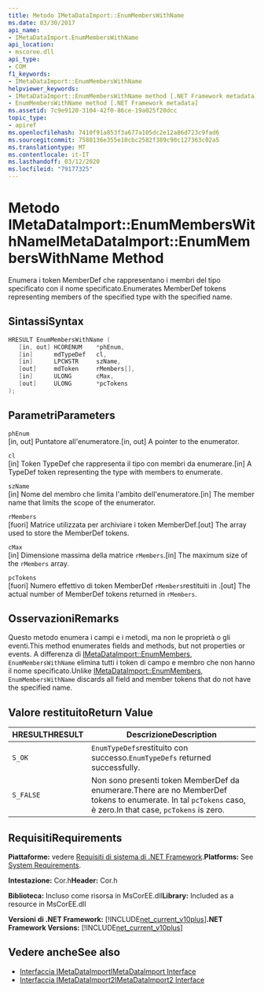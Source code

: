 ```yaml
---
title: Metodo IMetaDataImport::EnumMembersWithName
ms.date: 03/30/2017
api_name:
- IMetaDataImport.EnumMembersWithName
api_location:
- mscoree.dll
api_type:
- COM
f1_keywords:
- IMetaDataImport::EnumMembersWithName
helpviewer_keywords:
- IMetaDataImport::EnumMembersWithName method [.NET Framework metadata]
- EnumMembersWithName method [.NET Framework metadata]
ms.assetid: 7c9e9120-3104-42f0-86ce-19a025f20dcc
topic_type:
- apiref
ms.openlocfilehash: 7410f91a853f3a677a105dc2e12a86d723c9fad6
ms.sourcegitcommit: 7588136e355e10cbc2582f389c90c127363c02a5
ms.translationtype: MT
ms.contentlocale: it-IT
ms.lasthandoff: 03/12/2020
ms.locfileid: "79177325"
---
```

# <a name="imetadataimportenummemberswithname-method"></a><span data-ttu-id="45a08-102">Metodo IMetaDataImport::EnumMembersWithName</span><span class="sxs-lookup"><span data-stu-id="45a08-102">IMetaDataImport::EnumMembersWithName Method</span></span>
<span data-ttu-id="45a08-103">Enumera i token MemberDef che rappresentano i membri del tipo specificato con il nome specificato.</span><span class="sxs-lookup"><span data-stu-id="45a08-103">Enumerates MemberDef tokens representing members of the specified type with the specified name.</span></span>  
  
## <a name="syntax"></a><span data-ttu-id="45a08-104">Sintassi</span><span class="sxs-lookup"><span data-stu-id="45a08-104">Syntax</span></span>  
  
```cpp  
HRESULT EnumMembersWithName (  
   [in, out] HCORENUM    *phEnum,
   [in]      mdTypeDef   cl,
   [in]      LPCWSTR     szName,
   [out]     mdToken     rMembers[],
   [in]      ULONG       cMax,
   [out]     ULONG       *pcTokens  
);  
```  
  
## <a name="parameters"></a><span data-ttu-id="45a08-105">Parametri</span><span class="sxs-lookup"><span data-stu-id="45a08-105">Parameters</span></span>  
 `phEnum`  
 <span data-ttu-id="45a08-106">[in, out] Puntatore all'enumeratore.</span><span class="sxs-lookup"><span data-stu-id="45a08-106">[in, out] A pointer to the enumerator.</span></span>  
  
 `cl`  
 <span data-ttu-id="45a08-107">[in] Token TypeDef che rappresenta il tipo con membri da enumerare.</span><span class="sxs-lookup"><span data-stu-id="45a08-107">[in] A TypeDef token representing the type with members to enumerate.</span></span>  
  
 `szName`  
 <span data-ttu-id="45a08-108">[in] Nome del membro che limita l'ambito dell'enumeratore.</span><span class="sxs-lookup"><span data-stu-id="45a08-108">[in] The member name that limits the scope of the enumerator.</span></span>  
  
 `rMembers`  
 <span data-ttu-id="45a08-109">[fuori] Matrice utilizzata per archiviare i token MemberDef.</span><span class="sxs-lookup"><span data-stu-id="45a08-109">[out] The array used to store the MemberDef tokens.</span></span>  
  
 `cMax`  
 <span data-ttu-id="45a08-110">[in] Dimensione massima della matrice `rMembers`.</span><span class="sxs-lookup"><span data-stu-id="45a08-110">[in] The maximum size of the `rMembers` array.</span></span>  
  
 `pcTokens`  
 <span data-ttu-id="45a08-111">[fuori] Numero effettivo di token MemberDef `rMembers`restituiti in .</span><span class="sxs-lookup"><span data-stu-id="45a08-111">[out] The actual number of MemberDef tokens returned in `rMembers`.</span></span>  
  
## <a name="remarks"></a><span data-ttu-id="45a08-112">Osservazioni</span><span class="sxs-lookup"><span data-stu-id="45a08-112">Remarks</span></span>  
 <span data-ttu-id="45a08-113">Questo metodo enumera i campi e i metodi, ma non le proprietà o gli eventi.</span><span class="sxs-lookup"><span data-stu-id="45a08-113">This method enumerates fields and methods, but not properties or events.</span></span> <span data-ttu-id="45a08-114">A differenza di [IMetaDataImport::EnumMembers](../../../../docs/framework/unmanaged-api/metadata/imetadataimport-enummembers-method.md), `EnumMembersWithName` elimina tutti i token di campo e membro che non hanno il nome specificato.</span><span class="sxs-lookup"><span data-stu-id="45a08-114">Unlike [IMetaDataImport::EnumMembers](../../../../docs/framework/unmanaged-api/metadata/imetadataimport-enummembers-method.md), `EnumMembersWithName` discards all field and member tokens that do not have the specified name.</span></span>  
  
## <a name="return-value"></a><span data-ttu-id="45a08-115">Valore restituito</span><span class="sxs-lookup"><span data-stu-id="45a08-115">Return Value</span></span>  
  
|<span data-ttu-id="45a08-116">HRESULT</span><span class="sxs-lookup"><span data-stu-id="45a08-116">HRESULT</span></span>|<span data-ttu-id="45a08-117">Descrizione</span><span class="sxs-lookup"><span data-stu-id="45a08-117">Description</span></span>|  
|-------------|-----------------|  
|`S_OK`|<span data-ttu-id="45a08-118">`EnumTypeDefs`restituito con successo.</span><span class="sxs-lookup"><span data-stu-id="45a08-118">`EnumTypeDefs` returned successfully.</span></span>|  
|`S_FALSE`|<span data-ttu-id="45a08-119">Non sono presenti token MemberDef da enumerare.</span><span class="sxs-lookup"><span data-stu-id="45a08-119">There are no MemberDef tokens to enumerate.</span></span> <span data-ttu-id="45a08-120">In tal `pcTokens` caso, è zero.</span><span class="sxs-lookup"><span data-stu-id="45a08-120">In that case, `pcTokens` is zero.</span></span>|  
  
## <a name="requirements"></a><span data-ttu-id="45a08-121">Requisiti</span><span class="sxs-lookup"><span data-stu-id="45a08-121">Requirements</span></span>  
 <span data-ttu-id="45a08-122">**Piattaforme:** vedere [Requisiti di sistema di .NET Framework](../../../../docs/framework/get-started/system-requirements.md).</span><span class="sxs-lookup"><span data-stu-id="45a08-122">**Platforms:** See [System Requirements](../../../../docs/framework/get-started/system-requirements.md).</span></span>  
  
 <span data-ttu-id="45a08-123">**Intestazione:** Cor.h</span><span class="sxs-lookup"><span data-stu-id="45a08-123">**Header:** Cor.h</span></span>  
  
 <span data-ttu-id="45a08-124">**Biblioteca:** Incluso come risorsa in MsCorEE.dll</span><span class="sxs-lookup"><span data-stu-id="45a08-124">**Library:** Included as a resource in MsCorEE.dll</span></span>  
  
 <span data-ttu-id="45a08-125">**Versioni di .NET Framework:** [!INCLUDE[net_current_v10plus](../../../../includes/net-current-v10plus-md.md)]</span><span class="sxs-lookup"><span data-stu-id="45a08-125">**.NET Framework Versions:** [!INCLUDE[net_current_v10plus](../../../../includes/net-current-v10plus-md.md)]</span></span>  
  
## <a name="see-also"></a><span data-ttu-id="45a08-126">Vedere anche</span><span class="sxs-lookup"><span data-stu-id="45a08-126">See also</span></span>

- [<span data-ttu-id="45a08-127">Interfaccia IMetaDataImport</span><span class="sxs-lookup"><span data-stu-id="45a08-127">IMetaDataImport Interface</span></span>](../../../../docs/framework/unmanaged-api/metadata/imetadataimport-interface.md)
- [<span data-ttu-id="45a08-128">Interfaccia IMetaDataImport2</span><span class="sxs-lookup"><span data-stu-id="45a08-128">IMetaDataImport2 Interface</span></span>](../../../../docs/framework/unmanaged-api/metadata/imetadataimport2-interface.md)
